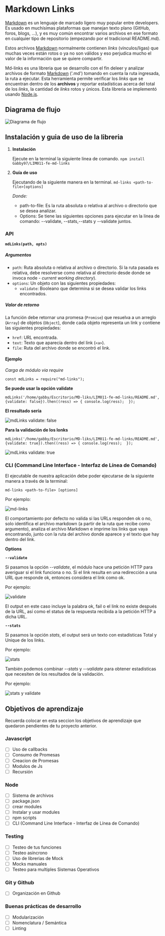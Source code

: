 # Markdown Links

[Markdown](https://es.wikipedia.org/wiki/Markdown) es un lenguaje de marcado ligero muy popular entre developers. Es usado en muchísimas plataformas que manejan texto plano (GitHub, foros, blogs, ...), y es muy común encontrar varios archivos en ese formato en cualquier tipo de repositorio (empezando por el tradicional README.md).

Estos archivos [Markdown](https://es.wikipedia.org/wiki/Markdown) normalmente contienen *links* (vínculos/ligas) que muchas veces están rotos o ya no son válidos y eso perjudica mucho el valor de la información que se quiere compartir.

Md-links es una libreria que se desarrollo con el fin deleer y analizar archivos de formato [Markdown](https://es.wikipedia.org/wiki/Markdown) ('.md') tomando en cuenta la ruta ingresada, la ruta a ejecutar. Esta herramienta permite verificar los *links* que se encuentran dentro de los **archivos** y reportar estadísticas acerca del total de los *links*, la cantidad de *links* rotos y únicos. Esta libreria se implementó usando [Node.js](https://nodejs.org/es/).

## Diagrama de flujo
![Diagrama de flujo](./image/diagrama.png)

## Instalación y guia de uso de la libreria

1. **Instalación**
 
    Ejecute en la terminal la siguiente linea de comando.
    `npm install Gabby97/LIM011-fe-md-links`

2. **Guía de uso**

    Ejecutando de la siguiente manera en la terminal.
    `md-links <path-to-file>[options]`

    *Donde:*
    - path-to-file: Es la ruta absoluta o relativa al archivo o directorio que se desea analizar.
    - Options: Se tiene las siguientes opciones para ejecutar en la linea de comando: --validate, --stats,--stats y --validate juntos.

### API 
**`mdLinks(path, opts)`**
##### Argumentos

- `path`: Ruta absoluta o relativa al archivo o directorio. Si la ruta pasada es
  relativa, debe resolverse como relativa al directorio desde donde se invoca
  node - _current working directory_).
- `options`: Un objeto con las siguientes propiedades:
  * `validate`: Booleano que determina si se desea validar los links
    encontrados.

##### Valor de retorno

La función debe retornar una promesa (`Promise`) que resuelva a un arreglo
(`Array`) de objetos (`Object`), donde cada objeto representa un link y contiene
las siguientes propiedades:

- `href`: URL encontrada.
- `text`: Texto que aparecía dentro del link (`<a>`).
- `file`: Ruta del archivo donde se encontró el link.

#### Ejemplo

*Carga de módulo via require*

`const mdLinks = require("md-links");`

**Se puede usar la opción validate**

`mdLinks('/home/gabby/Escritorio/MD-liks/LIM011-fe-md-links/README.md', {validate: false}).then((ress) => {
  console.log(ress); 
});`

**El resultado sería**

![mdLinks validate: false](./image/mdLInksF.png)

**Para la validación de los lonks** 

`mdLinks('/home/gabby/Escritorio/MD-liks/LIM011-fe-md-links/README.md', {validate: true}).then((ress) => {
  console.log(ress); 
});`

![mdLinks validate: true](./image/mdLinksT.png)


### CLI (Command Line Interface - Interfaz de Línea de Comando)

El ejecutable de nuestra aplicación debe poder ejecutarse de la siguiente
manera a través de la terminal:

`md-links <path-to-file> [options]`

Por ejemplo:

![md-links <path-to-file>](./image/md.png)

El comportamiento por defecto no valida si las URLs responden ok o no, solo identifica el archivo markdown (a partir de la ruta que recibe como argumento), analiza el archivo Markdown e imprime los links que vaya encontrando, junto con la ruta del archivo donde aparece y el texto que hay dentro del link.

**Options**

**`--validate`** 

Si pasamos la opción *--validate*, el módulo hace una petición HTTP para averiguar si el link funciona o no. Si el link resulta en una redirección a una URL que responde ok, entonces considera el link como ok.

Por ejemplo:

![validate](./image/validate.png)

El output en este caso incluye la palabra ok, fail o el link no existe después de la URL, así como el status de la respuesta recibida a la petición HTTP a dicha URL.

**`--stats`** 

Si pasamos la opción *stats*, el output será un texto con estadísticas Total y Unique de los links.

Por ejemplo:

![stats](./image/stats.png)

También podemos combinar *--stats* y *--validate* para obtener estadísticas que necesiten de los resultados de la validación.

Por ejemplo:

![stats y validate](./image/sv.png)

## Objetivos de aprendizaje

Recuerda colocar en esta seccion los objetivos de aprendizaje que quedaron 
pendientes de tu proyecto anterior.

### Javascript
- [ ] Uso de callbacks
- [ ] Consumo de Promesas
- [ ] Creacion de Promesas
- [ ] Modulos de Js
- [ ] Recursión

### Node
- [ ] Sistema de archivos
- [ ] package.json
- [ ] crear modules
- [ ] Instalar y usar modules
- [ ] npm scripts
- [ ] CLI (Command Line Interface - Interfaz de Línea de Comando)

### Testing
- [ ] Testeo de tus funciones
- [ ] Testeo asíncrono
- [ ] Uso de librerias de Mock
- [ ] Mocks manuales
- [ ] Testeo para multiples Sistemas Operativos

### Git y Github
- [ ] Organización en Github

### Buenas prácticas de desarrollo
- [ ] Modularización
- [ ] Nomenclatura / Semántica
- [ ] Linting
